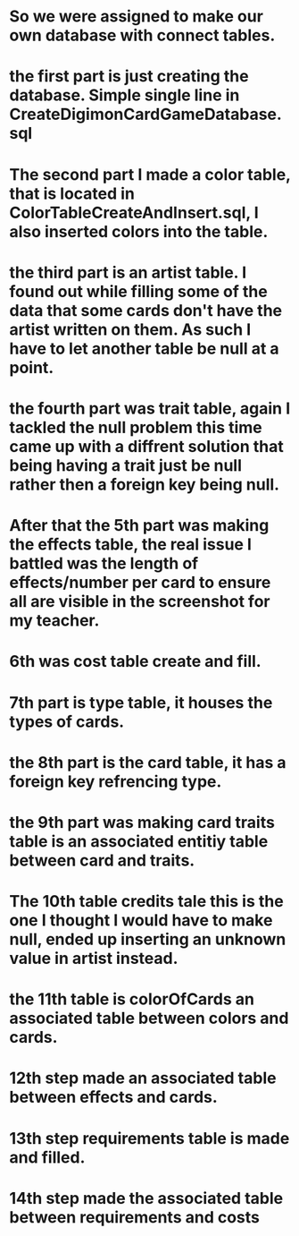 # So we were assigned to make our own database with connect tables.
# the first part is just creating the database. Simple single line in CreateDigimonCardGameDatabase.sql
# The second part I made a color table, that is located in ColorTableCreateAndInsert.sql, I also inserted colors into the table.
# the third part is an artist table. I found out while filling some of the data that some cards don't have the artist written on them. As such I have to let another table be null at a point.
# the fourth part was trait table, again I tackled the null problem this time came up with a diffrent solution that being having a trait just be null rather then a foreign key being null.
# After that the 5th part was making the effects table, the real issue I battled was the length of effects/number per card to ensure all are visible in the screenshot for my teacher.
# 6th was cost table create and fill.
# 7th part is type table, it houses the types of cards.
# the 8th part is the card table, it has a foreign key refrencing type.
# the 9th part was making card traits table is an associated entitiy table between card and traits.
# The 10th table credits tale this is the one I thought I would have to make null, ended up inserting an unknown value in artist instead.
# the 11th table is colorOfCards an associated table between colors and cards.
# 12th step made an associated table between effects and cards.
# 13th step requirements table is made and filled.
# 14th step made the associated table between requirements and costs
